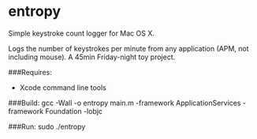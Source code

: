 # entropy
Simple keystroke count logger for Mac OS X. 

Logs the number of keystrokes per minute from any application (APM, not including mouse).
A 45min Friday-night toy project.

###Requires:
* Xcode command line tools

###Build:
    gcc -Wall -o entropy main.m -framework ApplicationServices -framework Foundation -lobjc

###Run:
    sudo ./entropy
